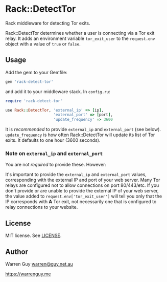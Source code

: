 # Rack::DetectTor

Rack middleware for detecting Tor exits.

Rack::DetectTor determines whether a user is connecting via a Tor exit
relay. It adds an environment variable `tor_exit_user` to the
`request.env` object with a value of `true` or `false`.

## Usage

Add the gem to your Gemfile:

```ruby
gem 'rack-detect-tor'
```

and add it to your middleware stack. In `config.ru`:

```ruby
require 'rack-detect-tor'

use Rack::DetectTor, 'external_ip' => [ip],
                     'external_port' => [port],
                     'update_frequency' => 3600
```

It is *recommended* to provide `external_ip` and `external_port` (see
below). `update_frequency` is how often Rack::DetectTor will update its
list of Tor exits. It defaults to one hour (3600 seconds).

### Note on `external_ip` and `external_port`

You are not *required* to provide these. However:

It's important to provide the `external_ip` and `external_port` values,
corresponding with the external IP and port of your web server. Many Tor
relays are configured not to allow connections on port 80/443/etc. If you
don't provide or are unable to provide the external IP of your web server,
the value added to `request.env['tor_exit_user']` will tell you only that
the IP corresponds with **A** Tor exit, not necessarily one that is
configured to relay connections to your website.

## License

MIT license. See [LICENSE](https://github.com/warrenguy/sinatra-rate-limiter/blob/master/LICENSE).

## Author

Warren Guy <warren@guy.net.au>

https://warrenguy.me

